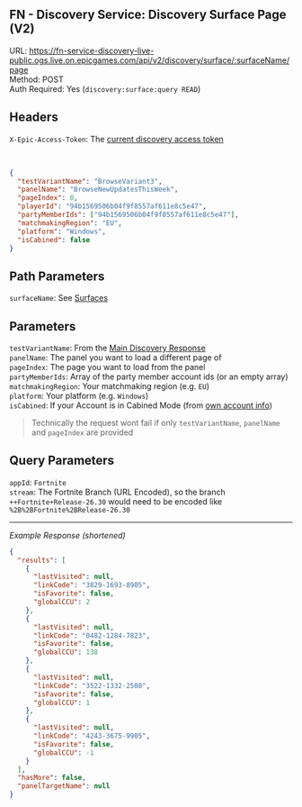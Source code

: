 ## FN - Discovery Service: Discovery Surface Page (V2)

URL: https://fn-service-discovery-live-public.ogs.live.on.epicgames.com/api/v2/discovery/surface/:surfaceName/page \
Method: POST \
Auth Required: Yes (`discovery:surface:query READ`)

## Headers

`X-Epic-Access-Token`: The [current discovery access token](/Fortnite/Creative/DiscoveryAccessToken.md)

<br/>

```json
{
  "testVariantName": "BrowseVariant3",
  "panelName": "BrowseNewUpdatesThisWeek",
  "pageIndex": 0,
  "playerId": "94b1569506b04f9f8557af611e8c5e47",
  "partyMemberIds": ["94b1569506b04f9f8557af611e8c5e47"],
  "matchmakingRegion": "EU",
  "platform": "Windows",
  "isCabined": false
}
```

## Path Parameters

`surfaceName`: See [Surfaces](../README.md#surfaces)

## Parameters

`testVariantName`: From the [Main Discovery Response](./Main.md) <br/>
`panelName`: The panel you want to load a different page of <br/>
`pageIndex`: The page you want to load from the panel <br/>
`partyMemberIds`: Array of the party member account ids (or an empty array) <br/>
`matchmakingRegion`: Your matchmaking region (e.g. `EU`) <br/>
`platform`: Your platform (e.g. `Windows`) <br/>
`isCabined`: If your Account is in Cabined Mode (from [own account info](../../../AccountService/Account/Lookup/AccountId.md))

> Technically the request wont fail if only `testVariantName`, `panelName` and `pageIndex` are provided

## Query Parameters

`appId`: `Fortnite` <br/>
`stream`: The Fortnite Branch (URL Encoded), so the branch `++Fortnite+Release-26.30` would need to be encoded like `%2B%2BFortnite%2BRelease-26.30`

---

_Example Response (shortened)_

```json
{
  "results": [
    {
      "lastVisited": null,
      "linkCode": "3829-1693-8905",
      "isFavorite": false,
      "globalCCU": 2
    },
    {
      "lastVisited": null,
      "linkCode": "0482-1284-7823",
      "isFavorite": false,
      "globalCCU": 138
    },
    {
      "lastVisited": null,
      "linkCode": "3522-1332-2508",
      "isFavorite": false,
      "globalCCU": 1
    },
    {
      "lastVisited": null,
      "linkCode": "4243-3675-9905",
      "isFavorite": false,
      "globalCCU": -1
    }
  ],
  "hasMore": false,
  "panelTargetName": null
}
```
